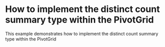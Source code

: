 # How to implement the distinct count summary type within the PivotGrid


<p>This example demonstrates how to implement the distinct count summary type within the PivotGrid</p>

<br/>


